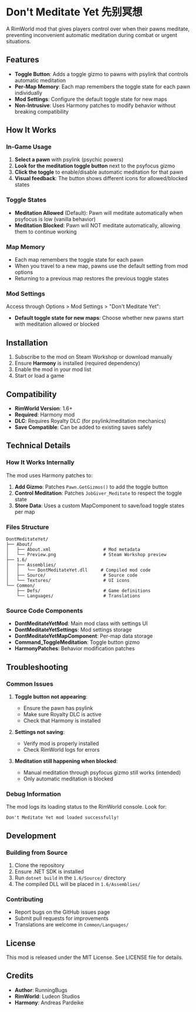# Don't Meditate Yet 先别冥想

A RimWorld mod that gives players control over when their pawns meditate, preventing inconvenient automatic meditation during combat or urgent situations.

## Features

- **Toggle Button**: Adds a toggle gizmo to pawns with psylink that controls automatic meditation
- **Per-Map Memory**: Each map remembers the toggle state for each pawn individually
- **Mod Settings**: Configure the default toggle state for new maps
- **Non-Intrusive**: Uses Harmony patches to modify behavior without breaking compatibility

## How It Works

### In-Game Usage

1. **Select a pawn** with psylink (psychic powers)
2. **Look for the meditation toggle button** next to the psyfocus gizmo
3. **Click the toggle** to enable/disable automatic meditation for that pawn
4. **Visual feedback**: The button shows different icons for allowed/blocked states

### Toggle States

- **Meditation Allowed** (Default): Pawn will meditate automatically when psyfocus is low (vanilla behavior)
- **Meditation Blocked**: Pawn will NOT meditate automatically, allowing them to continue working

### Map Memory

- Each map remembers the toggle state for each pawn
- When you travel to a new map, pawns use the default setting from mod options
- Returning to a previous map restores the previous toggle states

### Mod Settings

Access through Options > Mod Settings > "Don't Meditate Yet":

- **Default toggle state for new maps**: Choose whether new pawns start with meditation allowed or blocked

## Installation

1. Subscribe to the mod on Steam Workshop or download manually
2. Ensure **Harmony** is installed (required dependency)
3. Enable the mod in your mod list
4. Start or load a game

## Compatibility

- **RimWorld Version**: 1.6+
- **Required**: Harmony mod
- **DLC**: Requires Royalty DLC (for psylink/meditation mechanics)
- **Save Compatible**: Can be added to existing saves safely

## Technical Details

### How It Works Internally

The mod uses Harmony patches to:

1. **Add Gizmo**: Patches `Pawn.GetGizmos()` to add the toggle button
2. **Control Meditation**: Patches `JobGiver_Meditate` to respect the toggle state
3. **Store Data**: Uses a custom MapComponent to save/load toggle states per map

### Files Structure

```
DontMeditateYet/
├── About/
│   ├── About.xml                    # Mod metadata
│   └── Preview.png                  # Steam Workshop preview
├── 1.6/
│   ├── Assemblies/
│   │   └── DontMeditateYet.dll     # Compiled mod code
│   ├── Source/                      # Source code
│   └── Textures/                    # UI icons
└── Common/
    ├── Defs/                        # Game definitions
    └── Languages/                   # Translations
```

### Source Code Components

- **DontMeditateYetMod**: Main mod class with settings UI
- **DontMeditateYetSettings**: Mod settings storage
- **DontMeditateYetMapComponent**: Per-map data storage
- **Command_ToggleMeditation**: Toggle button gizmo
- **HarmonyPatches**: Behavior modification patches

## Troubleshooting

### Common Issues

1. **Toggle button not appearing**:
   - Ensure the pawn has psylink
   - Make sure Royalty DLC is active
   - Check that Harmony is installed

2. **Settings not saving**:
   - Verify mod is properly installed
   - Check RimWorld logs for errors

3. **Meditation still happening when blocked**:
   - Manual meditation through psyfocus gizmo still works (intended)
   - Only automatic meditation is blocked

### Debug Information

The mod logs its loading status to the RimWorld console. Look for:
```
Don't Meditate Yet mod loaded successfully!
```

## Development

### Building from Source

1. Clone the repository
2. Ensure .NET SDK is installed
3. Run `dotnet build` in the `1.6/Source/` directory
4. The compiled DLL will be placed in `1.6/Assemblies/`

### Contributing

- Report bugs on the GitHub issues page
- Submit pull requests for improvements
- Translations are welcome in `Common/Languages/`

## License

This mod is released under the MIT License. See LICENSE file for details.

## Credits

- **Author**: RunningBugs
- **RimWorld**: Ludeon Studios
- **Harmony**: Andreas Pardeike